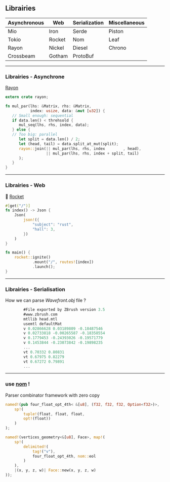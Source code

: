 ## Librairies

| Asynchronous | Web | Serialization | Miscellaneous |
| ---------- | --- | ------------- | ------ |
| Mio | Iron | Serde | Piston |
| Tokio | Rocket | Nom | Leaf |
| Rayon | Nickel | Diesel | Chrono |
| Crossbeam | Gotham | ProtoBuf | |

---

### Librairies - Asynchrone

[Rayon](https://github.com/nikomatsakis/rayon)

```rust
extern crate rayon;

fn mul_par(lhs: &Matrix, rhs: &Matrix,
           index: usize, data: &mut [u32]) {
   // Small enough: sequential
   if data.len() < threhsold {
      mul_seq(lhs, rhs, index, data);
   } else {
   // Too big: parallel
      let split = data.len() / 2;
      let (head, tail) = data.split_at_mut(split);
      rayon::join(|| mul_par(lhs, rhs, index        , head),
                  || mul_par(lhs, rhs, index + split, tail)
      );
   }
}
```

---

### Librairies - Web

🚀 [Rocket](https://rocket.rs/)

```rust
#[get("/")]
fn index() -> Json {
    Json(
        json!({
            "subject": "rust",
            "hall": 3,
        })
    )
}

fn main() {
    rocket::ignite()
            .mount("/", routes![index])
            .launch();
}
```

---

### Librairies - Serialisation

How we can parse _Wavefront.obj_ file ?

```rust
        #File exported by ZBrush version 3.5
        #www.zbrush.com
        mtllib head.mtl
        usemtl defaultMat
        v 0.02866628 0.03189809 -0.18487546
        v 0.02733818 -0.00265587 -0.18358554
        v 0.1779453 -0.24393026 -0.19571779
        v 0.1453844 -0.23073842 -0.19898235
        ...
        vt 0.70332 0.80831
        vt 0.67975 0.82279
        vt 0.67272 0.79891
        ...
```

---

### use [nom](https://github.com/Geal/nom) !

Parser combinator framework with zero copy

```rust
named!(pub four_float_opt_4th< &[u8], (f32, f32, f32, Option<f32>)>, 
    sp!(
        tuple!(float, float, float, 
        opt!(float))
    )
);

named!(vertices_geometry<&[u8], Face>, map!(
    sp!( 
        delimited!(
            tag!("v"), 
            four_float_opt_4th, nom::eol
        )
    ), 
    |(x, y, z, w)| Face::new(x, y, z, w)
));
```